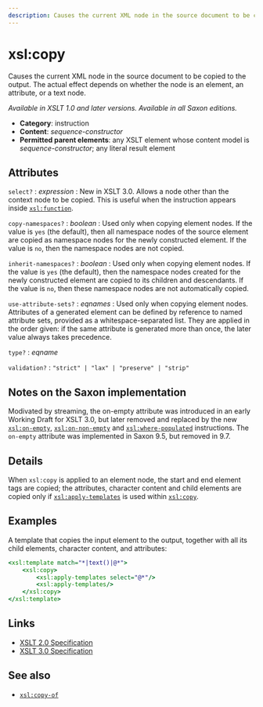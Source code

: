 ```yaml
---
description: Causes the current XML node in the source document to be copied to the output
---
```


# xsl:copy

Causes the current XML node in the source document to be copied to the output. The actual effect depends on whether the node is an element, an attribute, or a text node.

_Available in XSLT 1.0 and later versions. Available in all Saxon editions._

- **Category**: instruction
- **Content**: _sequence-constructor_
- **Permitted parent elements**: any XSLT element whose content model is _sequence-constructor_; any literal result element

## Attributes

`select?`
: _expression_
: New in XSLT 3.0. Allows a node other than the context node to be copied. This is useful when the instruction appears inside [`xsl:function`](xsl-function.md).

`copy-namespaces?`
: _boolean_
: Used only when copying element nodes. If the value is `yes` (the default), then all namespace nodes of the source element are copied as namespace nodes for the newly constructed element. If the value is `no`, then the namespace nodes are not copied.

`inherit-namespaces?`
: _boolean_
: Used only when copying element nodes. If the value is `yes` (the default), then the namespace nodes created for the newly constructed element are copied to its children and descendants. If the value is `no`, then these namespace nodes are not automatically copied.

`use-attribute-sets?`
: _eqnames_
: Used only when copying element nodes. Attributes of a generated element can be defined by reference to named attribute sets, provided as a whitespace-separated list. They are applied in the order given: if the same attribute is generated more than once, the later value always takes precedence.

`type?`
: _eqname_

`validation?`
: `"strict" | "lax" | "preserve" | "strip"`

## Notes on the Saxon implementation

Modivated by streaming, the on-empty attribute was introduced in an early Working Draft for XSLT 3.0, but later removed and replaced by the new [`xsl:on-empty`](xsl-on-empty.md), [`xsl:on-non-empty`](xsl-on-non-empty.md) and [`xsl:where-populated`](xsl-where-populated.md) instructions. The `on-empty` attribute was implemented in Saxon 9.5, but removed in 9.7.

## Details

When `xsl:copy` is applied to an element node, the start and end element tags are copied; the attributes, character content and child elements are copied only if [`xsl:apply-templates`](xsl-apply-templates.md) is used within [`xsl:copy`](xsl-copy.md).

## Examples

A template that copies the input element to the output, together with all its child elements, character content, and attributes:

```xslt
<xsl:template match="*|text()|@*">
    <xsl:copy>
        <xsl:apply-templates select="@*"/>
        <xsl:apply-templates/>
    </xsl:copy>
</xsl:template>
```

## Links

- [XSLT 2.0 Specification](http://www.w3.org/TR/xslt20/#element-copy)
- [XSLT 3.0 Specification](http://www.w3.org/TR/xslt-30/#element-copy)

## See also

- [`xsl:copy-of`](xsl-copy-of.md)

